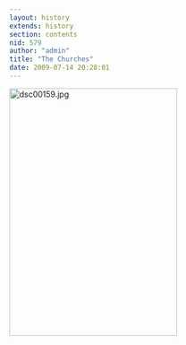 ```yaml
---
layout: history
extends: history
section: contents
nid: 579
author: "admin"
title: "The Churches"
date: 2009-07-14 20:28:01
---
```


<img alt="dsc00159.jpg" src="//www.eastneuktrinity.org.uk/sites/default/files/images/dsc00159.jpg?514" style="width:300px;height:442px;" />